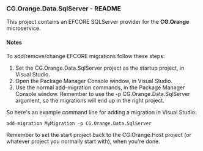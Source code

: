 
### CG.Orange.Data.SqlServer - README

This project contains an EFCORE SQLServer provider for the **CG.Orange** microservice.

#### Notes

To add/remove/change EFCORE migrations follow these steps:
    
1. Set the CG.Orange.Data.SqlServer project as the startup project, in Visual Studio.
2. Open the Package Manager Console window, in Visual Studio.
3. Use the normal add-migration commands, in the Package Manager Console window. Remember to use the -p CG.Orange.Data.SqlServer argument, so the migrations will end up in the right project.

So here's an example command line for adding a migration in Visual Studio: 
```
add-migration MyMigration -p CG.Orange.Data.SqlServer
```

Remember to set the start project back to the CG.Orange.Host project (or whatever project you normally start with), when you're done.


